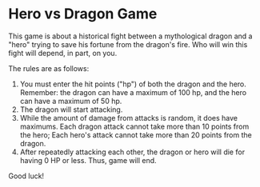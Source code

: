 # Hero vs Dragon Game

This game is about a historical fight between a mythological dragon and a "hero" trying to save his fortune from the dragon's fire. Who will win this fight will depend, in part, on you. 

The rules are as follows:

1. You must enter the hit points ("hp") of both the dragon and the hero. Remember: the dragon can have a maximum of 100 hp, and the hero can have a maximum of 50 hp.
2. The dragon will start attacking.
3. While the amount of damage from attacks is random, it does have maximums. Each dragon attack cannot take more than 10 points from the hero; Each hero's attack cannot take more than 20 points from the dragon.
4. After repeatedly attacking each other, the dragon or hero will die for having 0 HP or less. Thus, game will end.

Good luck!

